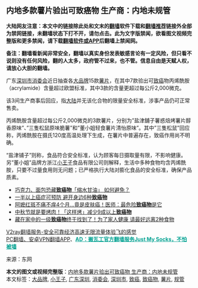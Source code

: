  <h2>内地多款薯片验出可致癌物 生产商：内地未规管</h2> <p class="notice"><b>大陆网友注意：本文中的链接除此处和文末的<a href="https://github.com/bannedbook/fanqiang" >翻墙</a>软件下载和<a href="https://github.com/killgcd/justmysocks/blob/master/README.md">翻墙推荐</a>链接外全部为禁网链接，未翻墙状态下打不开，请勿点击。此为文字版禁闻，欲看图文视频完整版和更多禁闻，请下载<a href="https://github.com/bannedbook/fanqiang">翻墙软件或APP</a>后翻墙上禁闻网。</p><p>备注：翻墙看新闻非常安全，翻墙以真实身份发表敏感言论有一定风险，但只看不说则没有任何风险，翻的人太多，政府管不过来，也不管。信息自由是天赋人权，请放心大胆的翻墙。</b></p>  <div class="entry"> <p id="conimg"></p> <p>广东<a href="https://www.bannedbook.org/bnews/tag/%E6%B7%B1%E5%9C%B3%E5%B8%82/" class="st_tag internal_tag" rel="tag" title="标签 深圳市 下的日志">深圳市</a><a href="https://www.bannedbook.org/bnews/tag/%e6%b6%88%e5%a7%94%e4%bc%9a/" class="st_tag internal_tag" rel="tag" title="标签 消委会 下的日志">消委会</a>近日抽查各<a href="https://www.bannedbook.org/bnews/tag/%e5%a4%a7%e5%93%81%e7%89%8c/" class="st_tag internal_tag" rel="tag" title="标签 大品牌 下的日志">大品牌</a>15款<a href="https://www.bannedbook.org/bnews/tag/%E8%96%AF%E7%89%87/" class="st_tag internal_tag" rel="tag" title="标签 薯片 下的日志">薯片</a>，在其中7款验出可<a href="https://www.bannedbook.org/bnews/tag/%e8%87%b4%e7%99%8c/" class="st_tag internal_tag" rel="tag" title="标签 致癌 下的日志">致癌</a>物丙烯酰胺（acrylamide）含量超过欧盟标准，其中3款的含量更超过每公斤2,000微克。</p> <p>该3间生产商事后回应，指<span class='wp_keywordlink_affiliate'><a href="https://www.bannedbook.org/" title="大陆" target="_blank">大陆</a></span>并无该化合物的限量安全标准，涉事产品仍可正常售卖。</p>  <p>丙烯酰胺含量超过每公斤2,000微克的3款薯片，分别为&#8221;盐津舖子薯惑焙烤薯片醇香原味&#8221;、&#8221;三隻松鼠原味脆薯&#8221;和&#8221;董小姐轻食薯片清怡原味&#8221;。其中&#8221;三隻松鼠&#8221;回应称，丙烯酰胺在摄氏120度高温处理下生成，在薯片中普遍存在，致癌作用尚不明确。</p> <p>&#8220;盐津铺子&#8221;则称，食品符合安全标准，认为顾客每日摄取量有限，不影响健康。另&#8221;董小姐&#8221;品牌方浙江<a href="https://www.bannedbook.org/bnews/tag/%E5%B0%8F%E7%8E%8B%E5%AD%90/" class="st_tag internal_tag" rel="tag" title="标签 小王子 下的日志">小王子</a>食品有限公司则解释，生活中多种食物均含丙烯酰胺，只要不过量食用则无问题；已严格执行大陆对膨化食品的安全标准，确保产品质素。</p> <ul class='op-related-articles' title='相关阅读'> <li><a href='https://www.bannedbook.org/bnews/health/20201026/1420365.html' target='_blank'>巧克力、面包恐藏<b>致癌物</b>「缩水甘油」 如何避免？</a></li> <li><a href='https://www.bannedbook.org/bnews/health/20201021/1417539.html' target='_blank'>一半以上癌症可预防 避开身边6种<b>致癌物</b></a></li> <li><a href='https://www.bannedbook.org/bnews/health/20201012/1412270.html' target='_blank'>阿嬷红斑不痛不痒4个月…竟是皮肤癌！医师：最危险<b>致癌物</b>是它</a></li> <li><a href='https://www.bannedbook.org/bnews/health/20200930/1405748.html' target='_blank'>中秋节就是要烤肉！「这样烤」减少9成以上<b>致癌物</b></a></li> <li><a href='https://www.bannedbook.org/bnews/health/20200926/1403414.html' target='_blank'>藏在家中的一级<b>致癌物</b>终于找到了！为了家人健康 请最好远离2种食物</a></li> </ul> <p class="texttj"> <a href="https://www.bannedbook.org/forum23/topic22702.html" target="_blank">V2ray翻墙服务-安全可靠经济高速无限流量体验飞的感觉</a><br/> <a href="https://github.com/bannedbook/fanqiang/wiki/%E7%A6%81%E9%97%BB%E7%BD%91%E5%AE%89%E5%8D%93%E7%BF%BB%E5%A2%99%E6%96%B0%E9%97%BBAPP" target="_blank">PC翻墙、安卓VPN翻墙APP</a>、<span onclick="window.open('https://github.com/killgcd/justmysocks/blob/master/README.md')" style="font-weight:bold;color:#00A191;cursor:pointer;text-decoration:underline;outline:none">AD：搬瓦工官方翻墙服务Just My Socks，不怕被墙</span></p><p> 来源：东网 </p> <a name='sharetosocial'></a>       <div><b>本文的图文或视频完整版</b>：<a href='https://www.bannedbook.org/bnews/cbnews/20201103/1425028.html'>内地多款薯片验出可致癌物 生产商：内地未规管</a></div>  </div><!--END ENTRY--> <div class="postfooter"> <div>本文标签：<a href="https://www.bannedbook.org/bnews/tag/%e5%a4%a7%e5%93%81%e7%89%8c/" rel="tag">大品牌</a>, <a href="https://www.bannedbook.org/bnews/tag/%E5%B0%8F%E7%8E%8B%E5%AD%90/" rel="tag">小王子</a>, <a href="https://www.bannedbook.org/bnews/tag/%e5%b9%bf%e4%b8%9c%e6%b7%b1%e5%9c%b3/" rel="tag">广东深圳</a>, <a href="https://www.bannedbook.org/bnews/tag/%e6%b6%88%e5%a7%94%e4%bc%9a/" rel="tag">消委会</a>, <a href="https://www.bannedbook.org/bnews/tag/%E6%B7%B1%E5%9C%B3%E5%B8%82/" rel="tag">深圳市</a>, <a href="https://www.bannedbook.org/bnews/tag/%e8%87%b4%e7%99%8c/" rel="tag">致癌</a>, <a href="https://www.bannedbook.org/bnews/tag/%e8%87%b4%e7%99%8c%e7%89%a9/" rel="tag">致癌物</a>, <a href="https://www.bannedbook.org/bnews/tag/%E8%96%AF%E7%89%87/" rel="tag">薯片</a>, <a href="https://www.bannedbook.org/bnews/tag/%E8%A7%84%E7%AE%A1/" rel="tag">规管</a></div>  </div><!--END POSTFOOTER--> 